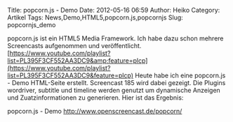 Title: popcorn.js - Demo
Date: 2012-05-16 06:59
Author: Heiko
Category: Artikel
Tags: News,Demo,HTML5,popcorn.js,popcornjs
Slug: popcornjs_demo

popcorn.js ist ein HTML5 Media Framework. Ich habe dazu schon mehrere
Screencasts aufgenommen und veröffentlicht.
[https://www.youtube.com/playlist?list=PL395F3CF552AA3DC9&amp;feature=plcp](https://www.youtube.com/playlist?list=PL395F3CF552AA3DC9&feature=plcp)
Heute habe ich eine popcorn.js - Demo HTML-Seite erstellt. Screencast 185 wird
dabei gezeigt. Die Plugins wordriver, subtitle und timeline werden genutzt um
dynamische Anzeigen und Zuatzinformationen zu generieren. Hier ist das
Ergebnis:

popcorn.js - Demo <http://www.openscreencast.de/popcorn/>

